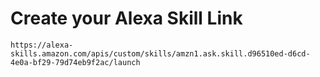 # Create your Alexa Skill Link
`https://alexa-skills.amazon.com/apis/custom/skills/amzn1.ask.skill.d96510ed-d6cd-4e0a-bf29-79d74eb9f2ac/launch`
